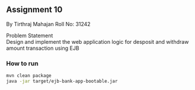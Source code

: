 ## Assignment 10
By Tirthraj Mahajan
Roll No: 31242

Problem Statement  
Design and implement the web application logic for desposit and withdraw amount transaction using EJB


### How to run


```bash
mvn clean package
java -jar target/ejb-bank-app-bootable.jar
```